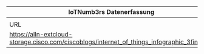 |IoTNumb3rs Datenerfassung|||||||||||
| ---- | ---- | ---- | ---- | ---- | ---- | ---- | ---- | ---- | ---- | ---- |
||||||||||||
|URL|home_url|filename|device_class|device_count|market_class|market_volume|prognosis_year|publication_year|authorship_class|Dropbox folder|
|https://alln-extcloud-storage.cisco.com/ciscoblogs/internet_of_things_infographic_3final.jpg|https://blogs.cisco.com/diversity/the-internet-of-things-infographic|file2_internet_of_things_infographic_3final.jpg|device|50000000000|||2020|2011|blogger|Pattoho/20181126-1801|
